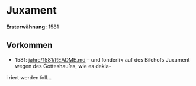 # Juxament

**Ersterwähnung:** 1581

## Vorkommen
- 1581: [jahre/1581/README.md](../jahre/1581/README.md) – und ſonderli< auf des
Biſchofs Juxament wegen des Gotteshauſes, wie es dekla-

i riert werden ſoll...
